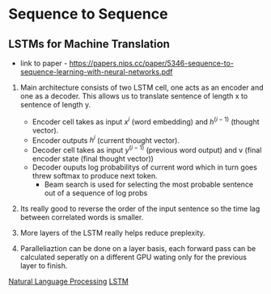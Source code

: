 # Sequence to Sequence
## LSTMs for Machine Translation
* link to paper - https://papers.nips.cc/paper/5346-sequence-to-sequence-learning-with-neural-networks.pdf

1) Main architecture consists of two LSTM cell, one acts as an encoder and one as a decoder. This allows us to translate sentence of length x to sentence of length y.
	- Encoder cell takes as input $x^i$ (word embedding) and $h^(i-1)$ (thought vector).
	- Encoder outputs $h^i$ (current thought vector).
	- Decoder cell takes as input $y^(i-1)$ (previous word output) and v (final encoder state (final thought vector))
	- Decoder ouputs log probabilitys of current word which in turn goes threw softmax to produce next token.
		- Beam search is used for selecting the most probable sentence out of a sequence of log probs

2) Its really good to reverse the order of the input sentence so the time lag between correlated words is smaller.
3) More layers of the LSTM really helps reduce preplexity.
4) Paralleliaztion can be done on a layer basis, each forward pass can be calculated seperatly on a different GPU wating only for the previous layer to finish.

[Natural Language Processing](Natural%20Language%20Processing)
[LSTM](LSTM)